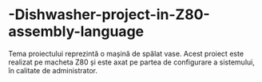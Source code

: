 # -Dishwasher-project-in-Z80-assembly-language
Tema proiectului reprezintă o mașină de spălat vase. Acest proiect este  realizat pe macheta Z80 și este axat pe partea de configurare a sistemului, în calitate  de administrator.
